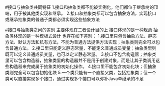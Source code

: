 #接口与抽象类共同特征
1.接口和抽象类都不能被实例化，他们都位于继承树的顶端，用于被其他类实现和继承。
2.接口和抽象类都可以包含抽象方法，实现接口或继承抽象类的普通子类都必须实现这些抽象方法

#接口与抽象类之间的差别
主要体现在二者设计目的上
接口体现的是一种规范
抽象类体现的是一种模板式设计
也存在如下差别：
1.接口里只包含抽象方法、静态方法、默认方法和私有方法，不能为普通方法提供方法实现；抽象类则完全可以包含普通方法。
2.接口里只能定义静态常量，不能定义普通成员变量；抽象类里则既可以定义普通成员变量，也可以定义静态常量。
3.接口不包含构造器；抽象类里可以包含构造器，抽象类里的构造器并不是用于创建对象，而是让其子类调用这些构造器来完成属于抽象类的初始化操作。
4.接口里不能包含初始化块；但抽象类则完全可以包含初始化块
5.一个类只能有一个直接父类，包括抽象类；但一个类可以直接实现多个接口，通过实现多个接口可以弥补Java单继承的不足